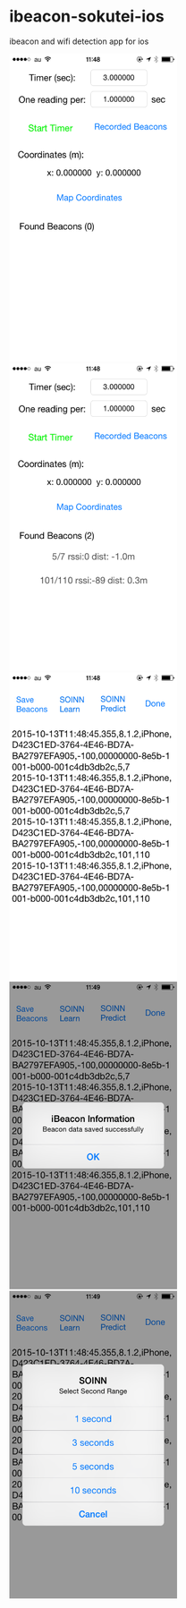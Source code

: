 # ibeacon-sokutei-ios
ibeacon and wifi detection app for ios

<img src="https://raw.githubusercontent.com/kphongagsorn/ibeacon-sokutei-ios/master/images/IMG_0006.PNG" data-canonical-src="https://raw.githubusercontent.com/kphongagsorn/ibeacon-sokutei-ios/master/images/IMG_0006.PNG" width="300" height="550">

<img src="https://raw.githubusercontent.com/kphongagsorn/ibeacon-sokutei-ios/master/images/IMG_0007.PNG" data-canonical-src="https://raw.githubusercontent.com/kphongagsorn/ibeacon-sokutei-ios/master/images/IMG_0007.PNG" width="300" height="550">

<img src="https://raw.githubusercontent.com/kphongagsorn/ibeacon-sokutei-ios/master/images/IMG_0008.PNG" data-canonical-src="https://raw.githubusercontent.com/kphongagsorn/ibeacon-sokutei-ios/master/images/IMG_0008.PNG" width="300" height="550">

<img src="https://raw.githubusercontent.com/kphongagsorn/ibeacon-sokutei-ios/master/images/IMG_0009.PNG" data-canonical-src="https://raw.githubusercontent.com/kphongagsorn/ibeacon-sokutei-ios/master/images/IMG_0009.PNG" width="300" height="550">

<img src="https://raw.githubusercontent.com/kphongagsorn/ibeacon-sokutei-ios/master/images/IMG_0010.PNG" data-canonical-src="https://raw.githubusercontent.com/kphongagsorn/ibeacon-sokutei-ios/master/images/IMG_0010.PNG" width="300" height="550">
